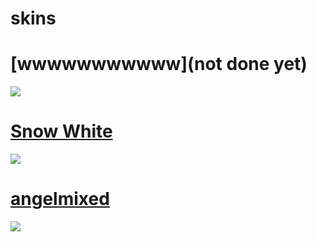 # skins
# [wwwwwwwwwww](not done yet)
![](https://cdn.discordapp.com/attachments/748348970044227588/950277890874945536/unknown.png)




# [Snow White](https://www.mediafire.com/file/7a6apxolmgssser/Snow_White.rar/file)
![](https://media.discordapp.net/attachments/802409609422962699/894130706685513748/unknown.png?width=1214&height=683)

# [angelmixed](https://drive.google.com/file/d/1lmeI45mOkANPEtHe2PDHM48LgxhmtT3K/view?usp=sharing)
![](https://media.discordapp.net/attachments/802409609422962699/894130483825365022/unknown.png?width=1214&height=683)
